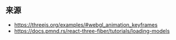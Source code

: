 ## 来源

- https://threejs.org/examples/#webgl_animation_keyframes
- https://docs.pmnd.rs/react-three-fiber/tutorials/loading-models
